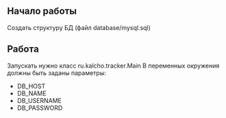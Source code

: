 Начало работы
---
Создать структуру БД (файл database/mysql.sql)

Работа
---
Запускать нужно класс ru.kalcho.tracker.Main
В переменных окружения должны быть заданы параметры:
- DB_HOST
- DB_NAME
- DB_USERNAME
- DB_PASSWORD